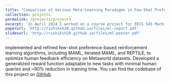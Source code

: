 ```yaml
---
title: "Comparison of Various Meta-Learning Paradigms in Few-Shot Preference Based Reinforcement Learning"
collection: projects
permalink: /projects/project3
excerpt: 'In April 2024 I worked on a course project for EECS 545 Machine Learning course at University of Michigan'
paperurl: 'http://rishiksh20.github.io/files/ml-report.pdf'
slidesurl: 'http://rishiksh20.github.io/files/ml-poster.pdf'
---
```


Implemented and refined few-shot preference-based reinforcement learning algorithms, including MAML, iterated MAML, and REPTILE, to optimize human feedback efficiency on Metaworld datasets. Developed a generalized reward function adaptable to new tasks with minimal human queries and ~90% reduction in training time. You can find the codebase of this project on [GitHub](https://github.com/5hloke/Few-Shot-Learning-RL-prior-policy).